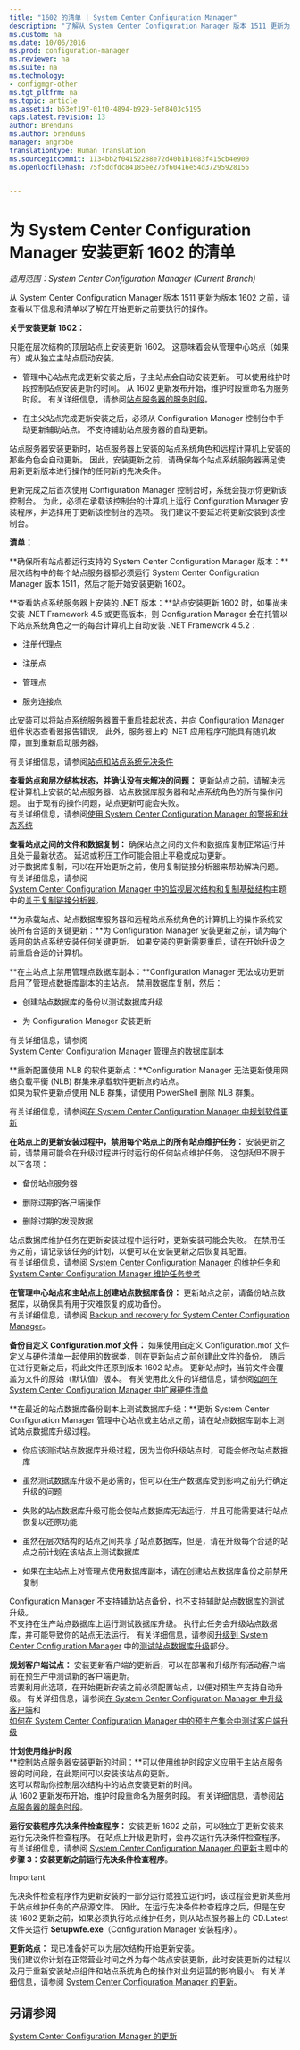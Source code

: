 ```yaml
---
title: "1602 的清单 | System Center Configuration Manager"
description: "了解从 System Center Configuration Manager 版本 1511 更新为版本 1602 之前需要执行的操作。"
ms.custom: na
ms.date: 10/06/2016
ms.prod: configuration-manager
ms.reviewer: na
ms.suite: na
ms.technology:
- configmgr-other
ms.tgt_pltfrm: na
ms.topic: article
ms.assetid: b63ef197-01f0-4894-b929-5ef8403c5195
caps.latest.revision: 13
author: Brenduns
ms.author: brenduns
manager: angrobe
translationtype: Human Translation
ms.sourcegitcommit: 1134bb2f04152288e72d40b1b1083f415cb4e900
ms.openlocfilehash: 75f5ddfdc84185ee27bf60416e54d37295928156


---
```

# <a name="checklist-for-installing-update-1602-for-system-center-configuration-manager"></a>为 System Center Configuration Manager 安装更新 1602 的清单

*适用范围：System Center Configuration Manager (Current Branch)*

从 System Center Configuration Manager 版本 1511 更新为版本 1602 之前，请查看以下信息和清单以了解在开始更新之前要执行的操作。  

 **关于安装更新 1602：**  

 只能在层次结构的顶层站点上安装更新 1602。 这意味着会从管理中心站点（如果有）或从独立主站点启动安装。  

-   管理中心站点完成更新安装之后，子主站点会自动安装更新。 可以使用维护时段控制站点安装更新的时间。 从 1602 更新发布开始，维护时段重命名为服务时段。 有关详细信息，请参阅[站点服务器的服务时段](../../../core/servers/manage/install-in-console-updates.md#bkmk_ServiceWindow)。  

-   在主父站点完成更新安装之后，必须从 Configuration Manager 控制台中手动更新辅助站点。 不支持辅助站点服务器的自动更新。  

站点服务器安装更新时，站点服务器上安装的站点系统角色和远程计算机上安装的那些角色会自动更新。 因此，安装更新之前，请确保每个站点系统服务器满足使用新更新版本进行操作的任何新的先决条件。  

更新完成之后首次使用 Configuration Manager 控制台时，系统会提示你更新该控制台。  为此，必须在承载该控制台的计算机上运行 Configuration Manager 安装程序，并选择用于更新该控制台的选项。 我们建议不要延迟将更新安装到该控制台。  

 **清单：**  

 **确保所有站点都运行支持的 System Center Configuration Manager 版本：**层次结构中的每个站点服务器都必须运行 System Center Configuration Manager 版本 1511，然后才能开始安装更新 1602。  

 **查看站点系统服务器上安装的 .NET 版本：**站点安装更新 1602 时，如果尚未安装 .NET Framework 4.5 或更高版本，则 Configuration Manager 会在托管以下站点系统角色之一的每台计算机上自动安装 .NET Framework 4.5.2：  

-   注册代理点  

-   注册点  

-   管理点  

-   服务连接点  

此安装可以将站点系统服务器置于重启挂起状态，并向 Configuration Manager 组件状态查看器报告错误。 此外，服务器上的 .NET 应用程序可能具有随机故障，直到重新启动服务器。  

 有关详细信息，请参阅[站点和站点系统先决条件](../../../core/plan-design/configs/site-and-site-system-prerequisites.md)  

 **查看站点和层次结构状态，并确认没有未解决的问题：** 更新站点之前，请解决远程计算机上安装的站点服务器、站点数据库服务器和站点系统角色的所有操作问题。 由于现有的操作问题，站点更新可能会失败。  
 有关详细信息，请参阅[使用 System Center Configuration Manager 的警报和状态系统](../../../core/servers/manage/use-alerts-and-the-status-system.md)  

 **查看站点之间的文件和数据复制：**  确保站点之间的文件和数据库复制正常运行并且处于最新状态。 延迟或积压工作可能会阻止平稳或成功更新。    
对于数据库复制，可以在开始更新之前，使用复制链接分析器来帮助解决问题。    
 有关详细信息，请参阅   
[System Center Configuration Manager 中的监视层次结构和复制基础结构](../../../core/servers/manage/monitor-hierarchy-and-replication-infrastructure.md)主题中的[关于复制链接分析器](../../../core/servers/manage/monitor-hierarchy-and-replication-infrastructure.md#BKMK_RLA)。  

 **为承载站点、站点数据库服务器和远程站点系统角色的计算机上的操作系统安装所有合适的关键更新：**为 Configuration Manager 安装更新之前，请为每个适用的站点系统安装任何关键更新。 如果安装的更新需要重启，请在开始升级之前重启合适的计算机。  

 **在主站点上禁用管理点数据库副本：**Configuration Manager 无法成功更新启用了管理点数据库副本的主站点。 禁用数据库复制，然后：  

-   创建站点数据库的备份以测试数据库升级  

-   为 Configuration Manager 安装更新  

有关详细信息，请参阅   
[System Center Configuration Manager 管理点的数据库副本](../../../core/servers/deploy/configure/database-replicas-for-management-points.md)  

 **重新配置使用 NLB 的软件更新点：**Configuration Manager 无法更新使用网络负载平衡 (NLB) 群集来承载软件更新点的站点。  
如果为软件更新点使用 NLB 群集，请使用 PowerShell 删除 NLB 群集。    

 有关详细信息，请参阅[在 System Center Configuration Manager 中规划软件更新](../../../sum/plan-design/plan-for-software-updates.md)  

 **在站点上的更新安装过程中，禁用每个站点上的所有站点维护任务：** 安装更新之前，请禁用可能会在升级过程进行时运行的任何站点维护任务。 这包括但不限于以下各项：  

-   备份站点服务器  

-   删除过期的客户端操作  

-   删除过期的发现数据  

站点数据库维护任务在更新安装过程中运行时，更新安装可能会失败。 在禁用任务之前，请记录该任务的计划，以便可以在安装更新之后恢复其配置。  
 有关详细信息，请参阅 [System Center Configuration Manager 的维护任务](../../../core/servers/manage/maintenance-tasks.md)和 [System Center Configuration Manager 维护任务参考](../../../core/servers/manage/reference-for-maintenance-tasks.md)  

 **在管理中心站点和主站点上创建站点数据库备份：** 更新站点之前，请备份站点数据库，以确保具有用于灾难恢复的成功备份。   
有关详细信息，请参阅 [Backup and recovery for System Center Configuration Manager](../../../protect/understand/backup-and-recovery.md)。  

 **备份自定义 Configuration.mof 文件：** 如果使用自定义 Configuration.mof 文件定义与硬件清单一起使用的数据类，则在更新站点之前创建此文件的备份。 随后在进行更新之后，将此文件还原到版本 1602 站点。 更新站点时，当前文件会覆盖为文件的原始（默认值）版本。 有关使用此文件的详细信息，请参阅[如何在 System Center Configuration Manager 中扩展硬件清单](../../../core/clients/manage/inventory/extend-hardware-inventory.md)  

 **在最近的站点数据库备份副本上测试数据库升级：**更新 System Center Configuration Manager 管理中心站点或主站点之前，请在站点数据库副本上测试站点数据库升级过程。  

-   你应该测试站点数据库升级过程，因为当你升级站点时，可能会修改站点数据库  

-   虽然测试数据库升级不是必需的，但可以在生产数据库受到影响之前先行确定升级的问题  

-   失败的站点数据库升级可能会使站点数据库无法运行，并且可能需要进行站点恢复以还原功能  

-   虽然在层次结构的站点之间共享了站点数据库，但是，请在升级每个合适的站点之前计划在该站点上测试数据库  

-   如果在主站点上对管理点使用数据库副本，请在创建站点数据库备份之前禁用复制  

Configuration Manager 不支持辅助站点备份，也不支持辅助站点数据库的测试升级。   
不支持在生产站点数据库上运行测试数据库升级。 执行此任务会升级站点数据库，并可能导致你的站点无法运行。 有关详细信息，请参阅[升级到 System Center Configuration Manager](../../../core/servers/deploy/install/upgrade-to-configuration-manager.md) 中的[测试站点数据库升级](../../../core/servers/deploy/install/upgrade-to-configuration-manager.md#bkmk_test)部分。  

 **规划客户端试点：** 安装更新客户端的更新后，可以在部署和升级所有活动客户端前在预生产中测试新的客户端更新。   
 若要利用此选项，在开始更新安装之前必须配置站点，以便对预生产支持自动升级。 有关详细信息，请参阅[在 System Center Configuration Manager 中升级客户端](../../../core/clients/manage/upgrade/upgrade-clients.md)和   
[如何在 System Center Configuration Manager 中的预生产集合中测试客户端升级](../../../core/clients/manage/upgrade/test-client-upgrades.md)  

 **计划使用维护时段**  
 **控制站点服务器安装更新的时间：**可以使用维护时段定义应用于主站点服务器的时间段，在此期间可以安装该站点的更新。   
这可以帮助你控制层次结构中的站点安装更新的时间。   
从 1602 更新发布开始，维护时段重命名为服务时段。 有关详细信息，请参阅[站点服务器的服务时段](../../../core/servers/manage/install-in-console-updates.md#bkmk_ServiceWindow)。  

 **运行安装程序先决条件检查程序：**  安装更新 1602 之前，可以独立于更新安装来运行先决条件检查程序。 在站点上升级更新时，会再次运行先决条件检查程序。  
有关详细信息，请参阅 [System Center Configuration Manager 的更新](../../../core/servers/manage/updates.md)主题中的**步骤 3：安装更新之前运行先决条件检查程序**。  

> [!IMPORTANT]  
>  先决条件检查程序作为更新安装的一部分运行或独立运行时，该过程会更新某些用于站点维护任务的产品源文件。 因此，在运行先决条件检查程序之后，但是在安装 1602 更新之前，如果必须执行站点维护任务，则从站点服务器上的 CD.Latest 文件夹运行 **Setupwfe.exe**（Configuration Manager 安装程序）。  

 **更新站点：** 现已准备好可以为层次结构开始更新安装。  
  我们建议你计划在正常营业时间之外为每个站点安装更新，此时安装更新的过程以及用于重新安装站点组件和站点系统角色的操作对业务运营的影响最小。 有关详细信息，请参阅 [ System Center Configuration Manager 的更新](../../../core/servers/manage/updates.md)。  

## <a name="see-also"></a>另请参阅  
 [System Center Configuration Manager 的更新](../../../core/servers/manage/updates.md)



<!--HONumber=Nov16_HO1-->


